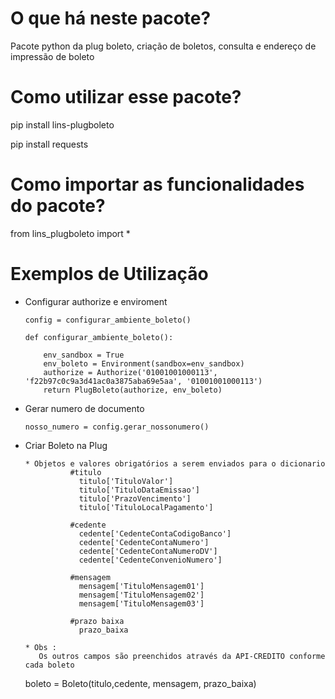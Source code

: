 O que há neste pacote?
============
Pacote python da plug boleto, criação de boletos, consulta e endereço de impressão de boleto

Como utilizar esse pacote?
==========================
pip install lins-plugboleto

pip install requests

Como importar as funcionalidades do pacote?
===========================================
from lins_plugboleto import *

Exemplos de Utilização
======================
  * Configurar authorize e enviroment

        config = configurar_ambiente_boleto()

        def configurar_ambiente_boleto():

            env_sandbox = True
            env_boleto = Environment(sandbox=env_sandbox)
            authorize = Authorize('01001001000113', 'f22b97c0c9a3d41ac0a3875aba69e5aa', '01001001000113')
            return PlugBoleto(authorize, env_boleto)

  * Gerar numero de documento

        nosso_numero = config.gerar_nossonumero()

  * Criar Boleto na Plug

        * Objetos e valores obrigatórios a serem enviados para o dicionario
                  #titulo
                    titulo['TituloValor']
                    titulo['TituloDataEmissao']
                    titulo['PrazoVencimento']
                    titulo['TituloLocalPagamento']

                  #cedente
                    cedente['CedenteContaCodigoBanco']
                    cedente['CedenteContaNumero']
                    cedente['CedenteContaNumeroDV']
                    cedente['CedenteConvenioNumero']

                  #mensagem
                    mensagem['TituloMensagem01']
                    mensagem['TituloMensagem02']
                    mensagem['TituloMensagem03']

                  #prazo baixa
                    prazo_baixa

        * Obs :
           Os outros campos são preenchidos através da API-CREDITO conforme cada boleto



     boleto = Boleto(titulo,cedente, mensagem, prazo_baixa)



